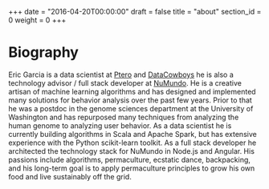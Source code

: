 +++
date = "2016-04-20T00:00:00"
draft = false
title = "about"
section_id = 0
weight = 0
+++

# Biography

Eric Garcia is a data scientist at [Ptero](https://www.pterohq.com) and [DataCowboys](http://www.data-cowboys.com) he is also a technology advisor / full stack developer at [NuMundo](https://www.numundo.org). He is a creative artisan of machine learning algorithms and has designed and implemented many solutions for behavior analysis over the past few years. Prior to that he was a postdoc in the genome sciences department at the University of Washington and has repurposed many techniques from analyzing the human genome to analyzing user behavior. As a data scientist he is currently building algorithms in Scala and Apache Spark, but has extensive experience with the Python scikit-learn toolkit. As a full stack developer he architected the technology stack for NuMundo in Node.js and Angular. His passions include algorithms, permaculture, ecstatic dance, backpacking, and his long-term goal is to apply permaculture principles to grow his own food and live sustainably off the grid.
